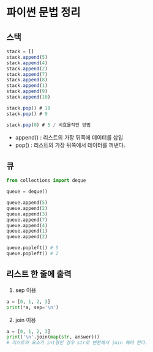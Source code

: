 # 파이썬 문법 정리

## 스택

```javascript
stack = []
stack.append(5)
stack.append(4)
stack.append(2)
stack.append(7)
stack.append(8)
stack.append(1)
stack.append(9)
stack.append(10)

stack.pop() # 10
stack.pop() # 9

stack.pop(0) # 5 / 비효율적인 방법
```

- append() : 리스트의 가장 뒤쪽에 데이터를 삽입
- pop() : 리스트의 가장 뒤쪽에서 데이터를 꺼낸다.

## 큐

```python
from collections import deque

queue = deque()

queue.append(5)
queue.append(2)
queue.append(3)
queue.append(7)
queue.append(4)
queue.append(1)
queue.append(2)

queue.popleft() # 5
queue.popleft() # 2
```

## 리스트 한 줄에 출력

1. sep 이용

```python
a = [0, 1, 2, 3]
print(*a, sep='\n')
```

2. join 이용

```python
a = [0, 1, 2, 3]
print('\n'.join(map(str, answer)))
# 리스트의 요소가 int형인 경우 str로 변환해서 join 해야 한다.
```
